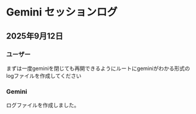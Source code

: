 # Gemini セッションログ

## 2025年9月12日

### ユーザー
まずは一度geminiを閉じても再開できるようにルートにgeminiがわかる形式のlogファイルを作成してください

### Gemini
ログファイルを作成しました。
